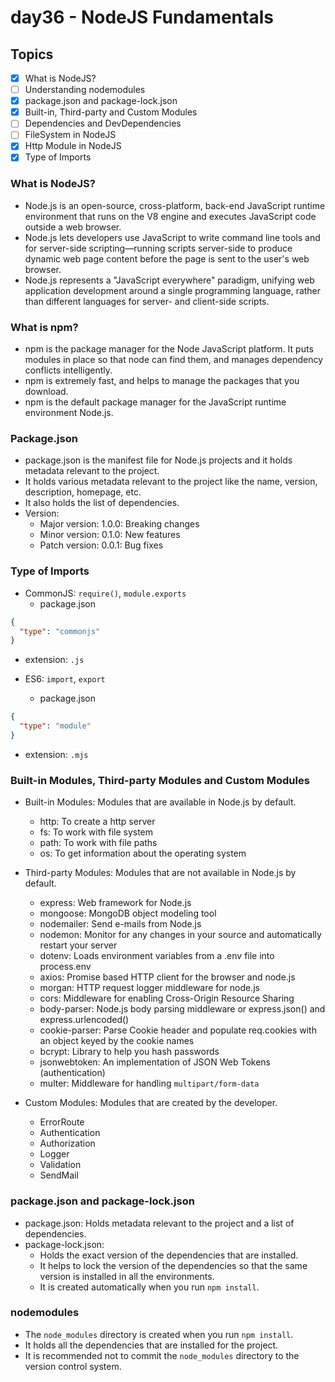 # day36 - NodeJS Fundamentals

## Topics

- [x] What is NodeJS?
- [ ] Understanding nodemodules
- [x] package.json and package-lock.json
- [x] Built-in, Third-party and Custom Modules
- [ ] Dependencies and DevDependencies
- [ ] FileSystem in NodeJS
- [x] Http Module in NodeJS
- [x] Type of Imports

### What is NodeJS?

- Node.js is an open-source, cross-platform, back-end JavaScript runtime environment that runs on the V8 engine and executes JavaScript code outside a web browser.
- Node.js lets developers use JavaScript to write command line tools and for server-side scripting—running scripts server-side to produce dynamic web page content before the page is sent to the user's web browser.
- Node.js represents a "JavaScript everywhere" paradigm, unifying web application development around a single programming language, rather than different languages for server- and client-side scripts.

### What is npm?

- npm is the package manager for the Node JavaScript platform. It puts modules in place so that node can find them, and manages dependency conflicts intelligently.
- npm is extremely fast, and helps to manage the packages that you download.
- npm is the default package manager for the JavaScript runtime environment Node.js.

### Package.json

- package.json is the manifest file for Node.js projects and it holds metadata relevant to the project.
- It holds various metadata relevant to the project like the name, version, description, homepage, etc.
- It also holds the list of dependencies.
- Version:
  - Major version: 1.0.0: Breaking changes
  - Minor version: 0.1.0: New features
  - Patch version: 0.0.1: Bug fixes

### Type of Imports

- CommonJS: `require()`, `module.exports`
  - package.json

```json
{
  "type": "commonjs"
}
```

- extension: `.js`

- ES6: `import`, `export`
  - package.json

```json
{
  "type": "module"
}
```

- extension: `.mjs`

### Built-in Modules, Third-party Modules and Custom Modules

- Built-in Modules: Modules that are available in Node.js by default.

  - http: To create a http server
  - fs: To work with file system
  - path: To work with file paths
  - os: To get information about the operating system

- Third-party Modules: Modules that are not available in Node.js by default.

  - express: Web framework for Node.js
  - mongoose: MongoDB object modeling tool
  - nodemailer: Send e-mails from Node.js
  - nodemon: Monitor for any changes in your source and automatically restart your server
  - dotenv: Loads environment variables from a .env file into process.env
  - axios: Promise based HTTP client for the browser and node.js
  - morgan: HTTP request logger middleware for node.js
  - cors: Middleware for enabling Cross-Origin Resource Sharing
  - body-parser: Node.js body parsing middleware or express.json() and express.urlencoded()
  - cookie-parser: Parse Cookie header and populate req.cookies with an object keyed by the cookie names
  - bcrypt: Library to help you hash passwords
  - jsonwebtoken: An implementation of JSON Web Tokens (authentication)
  - multer: Middleware for handling `multipart/form-data`

- Custom Modules: Modules that are created by the developer.
  - ErrorRoute
  - Authentication
  - Authorization
  - Logger
  - Validation
  - SendMail

### package.json and package-lock.json

- package.json: Holds metadata relevant to the project and a list of dependencies.
- package-lock.json:
  - Holds the exact version of the dependencies that are installed.
  - It helps to lock the version of the dependencies so that the same version is installed in all the environments.
  - It is created automatically when you run `npm install`.

### nodemodules

- The `node_modules` directory is created when you run `npm install`.
- It holds all the dependencies that are installed for the project.
- It is recommended not to commit the `node_modules` directory to the version control system.
